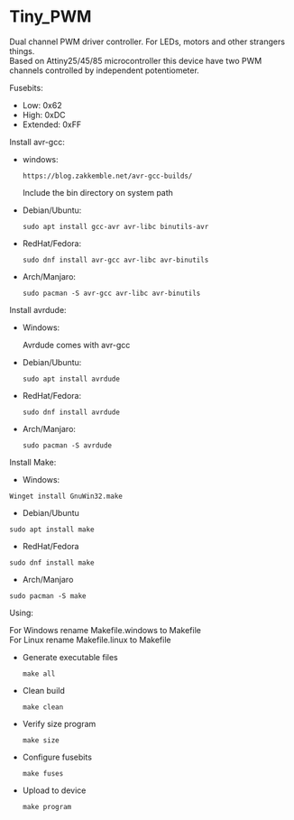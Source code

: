 # Tiny_PWM
Dual channel PWM driver controller. For LEDs, motors and other strangers things.\
Based on Attiny25/45/85 microcontroller this device have two PWM channels controlled by independent potentiometer.

Fusebits:
  - Low:      0x62
  - High:     0xDC
  - Extended: 0xFF


Install avr-gcc:

 - windows:
    
       https://blog.zakkemble.net/avr-gcc-builds/
    
   Include the bin directory on system path
    
 -  Debian/Ubuntu:
    
        sudo apt install gcc-avr avr-libc binutils-avr
   
  - RedHat/Fedora:
    
        sudo dnf install avr-gcc avr-libc avr-binutils
    
  - Arch/Manjaro:
    
        sudo pacman -S avr-gcc avr-libc avr-binutils
    

Install avrdude:

  - Windows:

    Avrdude comes with avr-gcc
   
  - Debian/Ubuntu:
    
        sudo apt install avrdude
   
  - RedHat/Fedora:
    
        sudo dnf install avrdude
    
  - Arch/Manjaro:
    
        sudo pacman -S avrdude
    
    
Install Make:
    
   - Windows:
      
    Winget install GnuWin32.make
    
   - Debian/Ubuntu
   
    sudo apt install make
   
   - RedHat/Fedora
   
    sudo dnf install make
   
   - Arch/Manjaro
   
    sudo pacman -S make
    
    
Using:

  For Windows rename Makefile.windows to Makefile\
  For Linux rename Makefile.linux to Makefile
  
   - Generate executable files
     
         make all
         
   - Clean build
        
         make clean
         
   - Verify size program
   
         make size
     
   - Configure fusebits
       
         make fuses
       
   - Upload to device

         make program
